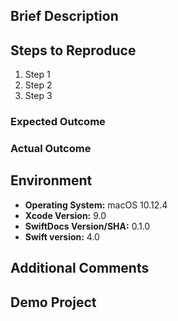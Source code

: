 <!-- If reporting a bug, please fill out the fields below -->

## Brief Description

<!-- A couple sentences describing the issue -->

## Steps to Reproduce

1. Step 1
1. Step 2
1. Step 3

### Expected Outcome

<!-- Expected result of above steps -->

### Actual Outcome

<!-- Actual result of above steps, including stack trace if applicable -->

## Environment

<!-- Change defaults to your environment -->

- **Operating System:** macOS 10.12.4
- **Xcode Version:** 9.0
- **SwiftDocs Version/SHA:** 0.1.0
- **Swift version:** 4.0

## Additional Comments

<!-- (Optional) Any additional info that might help -->

## Demo Project

<!-- (Optional) Link to a sample project that exhibits the issue -->
